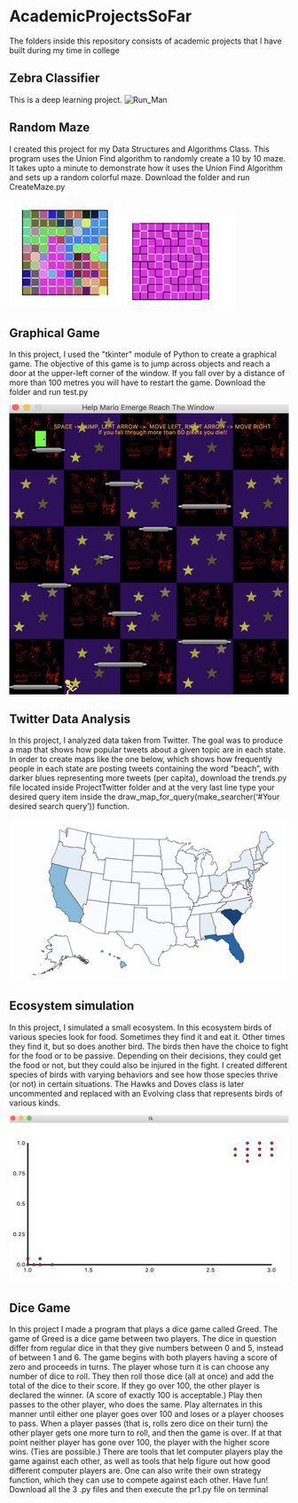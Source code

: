 # AcademicProjectsSoFar
The folders inside this repository consists of academic projects that I have built during my time in college

## Zebra Classifier

This is a deep learning project. 
![Run_Man](https://github.com/prg007/AcademicProjectsSoFar/blob/master/AcademicProjects/Deep_Learning_Colonels3.png)

## Random Maze

I created this project for my Data Structures and Algorithms Class. This program uses the Union Find algorithm to randomly create a 10 by 10 maze. It takes upto a minute to demonstrate how it uses the Union Find Algorithm and sets up a random colorful maze. Download the folder and run CreateMaze.py

<p float = "left">
  <img src = "https://github.com/prg007/AcademicProjectsSoFar/blob/master/AcademicProjects/Academic_Project_Screenshots/Maze1.png" width = 40%> 
  <img src = "https://github.com/prg007/AcademicProjectsSoFar/blob/master/AcademicProjects/Academic_Project_Screenshots/Maze2.png"  width = 40%> 
</p>

## Graphical Game

In this project, I used the "tkinter" module of Python to create a graphical game. The objective of this game is to jump across objects and reach a door at the upper-left corner of the window. If you fall over by a distance of more than 100 metres you will have to restart the game. Download the folder and run test.py

  ![Run_Man](https://github.com/prg007/AcademicProjectsSoFar/blob/master/AcademicProjects/Academic_Project_Screenshots/RunMan.png)
  
## Twitter Data Analysis

In this project, I analyzed data taken from Twitter. The goal was to produce a map that shows how popular tweets about a given topic are in each state. In order to create maps like the one below, which shows how frequently people in each state are posting tweets containing the word “beach”, with darker blues representing more tweets (per capita), download the trends.py file located inside ProjectTwitter folder and at the very last line type your desired query item inside the draw_map_for_query(make_searcher(‘#Your desired search query’)) function.

  ![US_MAP](https://github.com/prg007/AcademicProjectsSoFar/blob/master/AcademicProjects/Academic_Project_Screenshots/TwitterDataAnalysis.png)
  
 ## Ecosystem simulation
 
 In this project, I simulated a small ecosystem. In this ecosystem birds of various species look for food. Sometimes they find it and eat it. Other times they find it, but so does another bird. The birds then have the choice to fight for the food or to be passive. Depending on their decisions, they could get the food or not, but they could also be injured in the fight. I created different species of birds with varying behaviors and see how those species thrive (or not) in certain situations. The Hawks and Doves class is later uncommented and replaced with an Evolving class that represents birds of various kinds.
 
  ![Hawk_Dove](https://github.com/prg007/AcademicProjectsSoFar/blob/master/AcademicProjects/Academic_Project_Screenshots/HawkDove.png)
  
 ## Dice Game
 
 In this project I made a program that plays a dice game called Greed. The game of Greed is a dice game between two players. The dice in question differ from regular dice in that they give numbers between 0 and 5, instead of between 1 and 6. The game begins with both players having a score of zero and proceeds in turns. The player whose turn it is can choose any number of dice to roll. They then roll those dice (all at once) and add the total of the dice to their score. If they go over 100, the other player is declared the winner. (A score of exactly 100 is acceptable.) Play then passes to the other player, who does the same. Play alternates in this manner until either one player goes over 100 and loses or a player chooses to pass. When a player passes (that is, rolls zero dice on their turn) the other player gets one more turn to roll, and then the game is over. If at that point neither player has gone over 100, the player with the higher score wins. (Ties are possible.) There are tools that let computer players play the game against each other, as well as tools that help figure out how good different computer players are. One can also write their own strategy function, which they can use to compete against each other. Have fun!
Download all the 3 .py files and then execute the pr1.py file on terminal
